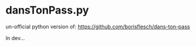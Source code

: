 # dansTonPass.py
un-official python version of: https://github.com/borisflesch/dans-ton-pass

In dev...
